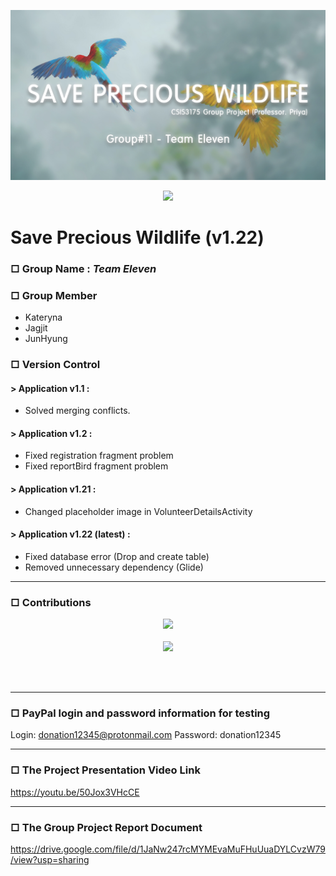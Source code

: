 ![GroupLogo](images/groupLogo.jpg)

<p align="center"><img src="https://github.com/JunHyungKim-Douglas/Group_11_SavePreciousWildlife/blob/development/images/groupIcon.png?raw=true" width=100px></p>    
  
Save Precious Wildlife (v1.22)
======================

### □ Group Name : *Team Eleven* ###

### □ Group Member ###
  - Kateryna 
  - Jagjit 
  - JunHyung
  
### □ Version Control ###

#### > Application v1.1 : ####
  - Solved merging conflicts.
  
#### > Application v1.2 : ####
  - Fixed registration fragment problem
  - Fixed reportBird fragment problem
  
#### > Application v1.21 : ####
  - Changed placeholder image in VolunteerDetailsActivity  

#### > Application v1.22 (latest) : ####
  - Fixed database error (Drop and create table)
  - Removed unnecessary dependency (Glide)

<hr/>

### □ Contributions ###

<p align="center"><img src= "https://github.com/JunHyungKim-Douglas/Group_11_SavePreciousWildlife/blob/development/images/contributionTable1.jpg">
<BR/><BR/>
<img src="https://github.com/JunHyungKim-Douglas/Group_11_SavePreciousWildlife/blob/development/images/contributionTable2.jpg">
</p>  
<BR/><BR/>
<hr/>

### □ PayPal login and password information for testing ###
Login: donation12345@protonmail.com
Password: donation12345

<hr/>

### □ The Project Presentation Video Link ###
https://youtu.be/50Jox3VHcCE

<hr/>

### □ The Group Project Report Document ###
https://drive.google.com/file/d/1JaNw247rcMYMEvaMuFHuUuaDYLCvzW79/view?usp=sharing
